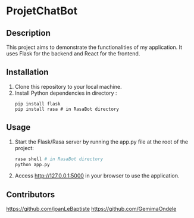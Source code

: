 # ProjetChatBot


## Description
This project aims to demonstrate the functionalities of my application. It uses Flask for the backend and React for the frontend.

## Installation
1. Clone this repository to your local machine.
2. Install Python dependencies in  directory :
    ```shell
    pip install flask
    pip install rasa # in RasaBot directory 
    ```
## Usage
1. Start the Flask/Rasa server by running the app.py file at the root of the project:
    ```bash
    rasa shell # in RasaBot directory
    python app.py
    ```
2. Access http://127.0.0.1:5000 in your browser to use the application.

## Contributors
https://github.com/joanLeBaptiste
https://github.com/GemimaOndele

